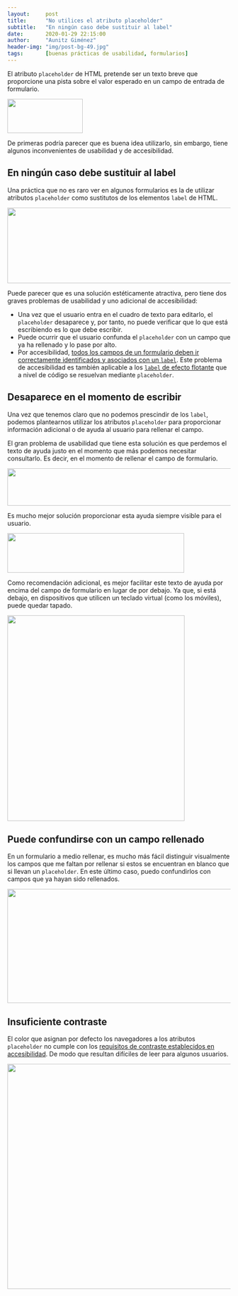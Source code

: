 ```yaml
---
layout:     post
title:      "No utilices el atributo placeholder"
subtitle:   "En ningún caso debe sustituir al label"
date:       2020-01-29 22:15:00
author:     "Aunitz Giménez"
header-img: "img/post-bg-49.jpg"
tags:       [buenas prácticas de usabilidad, formularios]
---
```


<p>El atributo <code>placeholder</code> de HTML pretende ser un texto breve que proporcione una pista sobre el valor esperado en un campo de entrada de formulario.</p>

<p><img src="{{ site.baseurl }}/img/no-utilices-atributo-placeholder-00.png" loading="lazy" alt="" width="170" height="77"></p>

<p>De primeras podría parecer que es buena idea utilizarlo, sin embargo, tiene algunos inconvenientes de usabilidad y de accesibilidad.</p>

<h2>En ningún caso debe sustituir al label</h2>

<p>Una práctica que no es raro ver en algunos formularios es la de utilizar atributos <code>placeholder</code> como sustitutos de los elementos <code>label</code> de HTML.</p>

<p><img src="{{ site.baseurl }}/img/no-utilices-atributo-placeholder-01.png" loading="lazy" alt="" width="608" height="170"></p>

<p>Puede parecer que es una solución estéticamente atractiva, pero tiene dos graves problemas de usabilidad y uno adicional de accesibilidad:</p>

<ul>
    <li>Una vez que el usuario entra en el cuadro de texto para editarlo, el <code>placeholder</code> desaparece y, por tanto, no puede verificar que lo que está escribiendo es lo que debe escribir.</li>
    <li>Puede ocurrir que el usuario confunda el <code>placeholder</code> con un campo que ya ha rellenado y lo pase por alto.</li>
    <li>Por accesibilidad, <a href="https://www.w3.org/TR/WCAG20-TECHS/H44.html" target="_blank" rel="noopener noreferrer">todos los campos de un formulario deben ir correctamente identificados y asociados con un <code>label</code></a>. Este problema de accesibilidad es también aplicable a los <a href="https://dribbble.com/shots/1254439--GIF-Mobile-Form-Interaction" target="_blank" rel="noopener noreferrer"><code>label</code> de efecto flotante</a> que a nivel de código se resuelvan mediante <code>placeholder</code>.</li>
</ul>

<h2>Desaparece en el momento de escribir</h2>

<p>Una vez que tenemos claro que no podemos prescindir de los <code>label</code>, podemos plantearnos utilizar los atributos <code>placeholder</code> para proporcionar información adicional o de ayuda al usuario para rellenar el campo.</p>

<p>El gran problema de usabilidad que tiene esta solución es que perdemos el texto de ayuda justo en el momento que más podemos necesitar consultarlo. Es decir, en el momento de rellenar el campo de formulario.</p>

<p><img src="{{ site.baseurl }}/img/no-utilices-atributo-placeholder-02.gif" loading="lazy" alt="" width="581" height="84"></p>

<p>Es mucho mejor solución proporcionar esta ayuda siempre visible para el usuario.</p>

<p><img src="{{ site.baseurl }}/img/no-utilices-atributo-placeholder-03.png" loading="lazy" alt="" width="399" height="89"></p>

<p>Como recomendación adicional, es mejor facilitar este texto de ayuda por encima del campo de formulario en lugar de por debajo. Ya que, si está debajo, en dispositivos que utilicen un teclado virtual (como los móviles), puede quedar tapado.</p>

<p><img src="{{ site.baseurl }}/img/no-utilices-atributo-placeholder-04.png" loading="lazy" alt="" width="400" height="463"></p>

<h2>Puede confundirse con un campo rellenado</h2>

<p>En un formulario a medio rellenar, es mucho más fácil distinguir visualmente los campos que me faltan por rellenar si estos se encuentran en blanco que si llevan un <code>placeholder</code>. En este último caso, puedo confundirlos con campos que ya hayan sido rellenados.</p>

<p><img src="{{ site.baseurl }}/img/no-utilices-atributo-placeholder-05.png" loading="lazy" alt="" width="709" height="257"></p>

<h2>Insuficiente contraste</h2>

<p>El color que asignan por defecto los navegadores a los atributos <code>placeholder</code> no cumple con los <a href="https://www.w3.org/TR/WCAG20-TECHS/G18.html" target="_blank" rel="noopener noreferrer">requisitos de contraste establecidos en accesibilidad</a>. De modo que resultan difíciles de leer para algunos usuarios.</p>

<p><img src="{{ site.baseurl }}/img/no-utilices-atributo-placeholder-06.png" loading="lazy" alt="" width="702" height="507"></p>
